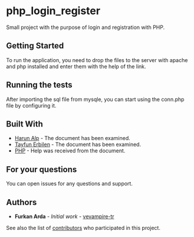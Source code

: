 # php_login_register

Small project with the purpose of login and registration with PHP.

## Getting Started

To run the application, you need to drop the files to the server with apache and php installed and enter them with the help of the link.


## Running the tests

After importing the sql file from mysqle, you can start using the conn.php file by configuring it.

## Built With

* [Harun Alp](https://www.harunalp.com/pdo-ile-uye-girisi-uygulama/) - The document has been examined.
* [Tayfun Erbilen](http://www.erbilen.net/pdo-kullanimi/) - The document has been examined.
* [PHP](https://www.php.net/manual/tr/reserved.variables.session.php) - Help was received from the document.

## For your questions

You can open issues for any questions and support.

## Authors

* **Furkan Arda** - *Initial work* - [vevampire-tr](https://github.com/vevampire-tr)

See also the list of [contributors](https://github.com/vevampire-tr/project/contributors) who participated in this project.


